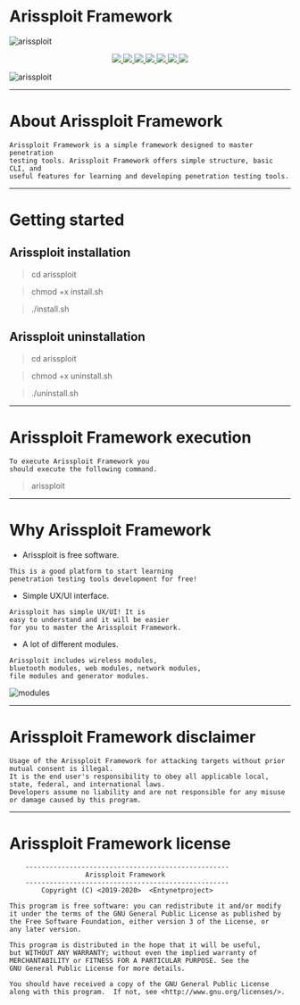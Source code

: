 # Arissploit Framework

![arissploit](https://user-images.githubusercontent.com/54115104/74143539-0d9e0600-4c0c-11ea-825e-60a970066b56.jpeg)              
<p align="center">
  <a href="http://entynetproject.simplesite.com/">
    <img src="https://img.shields.io/badge/entynetproject-Ivan%20Nikolsky-blue.svg">
  </a> 
  <a href="https://github.com/entynetproject/arissploit/releases">
    <img src="https://img.shields.io/github/release/entynetproject/arissploit.svg">
  </a>
  <a href="https://wikipedia.org/wiki/Python_(programming_language)">
    <img src="https://img.shields.io/badge/language-python-blue.svg">
 </a>
  <a href="https://github.com/entynetproject/arissploit">
    <img src="https://img.shields.io/badge/modules-24-red.svg">
 </a>
  <a href="https://github.com/entynetproject/arissploit/issues?q=is%3Aissue+is%3Aclosed">
      <img src="https://img.shields.io/github/issues/entynetproject/arissploit.svg">
  </a>
  <a href="https://github.com/entynetproject/arissploit/wiki">
      <img src="https://img.shields.io/badge/wiki%20-arissploit-lightgrey.svg">
 </a>
  <a href="https://twitter.com/entynetproject">
    <img src="https://img.shields.io/badge/twitter-entynetproject-blue.svg">
 </a>
</p>

![arissploit](https://user-images.githubusercontent.com/54115104/71752884-19fea880-2e81-11ea-8940-5965ba1882f7.png)

***

# About Arissploit Framework

    Arissploit Framework is a simple framework designed to master penetration 
    testing tools. Arissploit Framework offers simple structure, basic CLI, and 
    useful features for learning and developing penetration testing tools.

***

# Getting started

## Arissploit installation

> cd arissploit

> chmod +x install.sh

> ./install.sh

## Arissploit uninstallation

> cd arissploit

> chmod +x uninstall.sh

> ./uninstall.sh

***

# Arissploit Framework execution

    To execute Arissploit Framework you 
    should execute the following command.

> arissploit

***

# Why Arissploit Framework

 * Arissploit is free software.
```
This is a good platform to start learning 
penetration testing tools development for free!
```   
 * Simple UX/UI interface.
```
Arissploit has simple UX/UI! It is 
easy to understand and it will be easier 
for you to master the Arissploit Framework.
```  
 * A lot of different modules.
```
Arissploit includes wireless modules,
bluetooth modules, web modules, network modules, 
file modules and generator modules.
```
 
![modules](https://user-images.githubusercontent.com/54115104/71752885-19fea880-2e81-11ea-86fd-51308b2b2d3f.png)

***
    
# Arissploit Framework disclaimer

    Usage of the Arissploit Framework for attacking targets without prior mutual consent is illegal. 
    It is the end user's responsibility to obey all applicable local, state, federal, and international laws. 
    Developers assume no liability and are not responsible for any misuse or damage caused by this program.
    
***
    
# Arissploit Framework license

```
    ---------------------------------------------------
                   Arissploit Framework                                                                      
    ---------------------------------------------------
        Copyright (C) <2019-2020>  <Entynetproject>      

This program is free software: you can redistribute it and/or modify
it under the terms of the GNU General Public License as published by
the Free Software Foundation, either version 3 of the License, or
any later version.

This program is distributed in the hope that it will be useful,
but WITHOUT ANY WARRANTY; without even the implied warranty of
MERCHANTABILITY or FITNESS FOR A PARTICULAR PURPOSE. See the
GNU General Public License for more details.

You should have received a copy of the GNU General Public License
along with this program.  If not, see <http://www.gnu.org/licenses/>.
```
